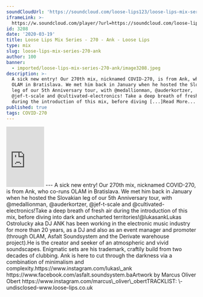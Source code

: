 ```yaml
---
soundCloudUrl: 'https://soundcloud.com/loose-lips123/loose-lips-mix-series-270-ank'
iframeLink: >-
  https://w.soundcloud.com/player/?url=https://soundcloud.com/loose-lips123/loose-lips-mix-series-270-ank&color=00aabb&auto_play=false&hide_related=false&show_comments=true&show_user=true&show_reposts=false
id: 3208
date: '2020-03-19'
title: Loose Lips Mix Series - 270 - Ank - Loose Lips
type: mix
slug: loose-lips-mix-series-270-ank
author: 100
banner:
  - imported/loose-lips-mix-series-270-ank/image3208.jpeg
description: >-
  A sick new entry! Our 270th mix, nicknamed COVID-270, is from Ank, who co-runs
  OLAM in Bratislava. We met him back in January when he hosted the Slovakian
  leg of our 5th Anniversary tour, with @medallionman, @auderkortzer,
  @jef-t-scale and @cultivated-electronics! Take a deep breath of fresh air
  during the introduction of this mix, before diving [...]Read More...
published: true
tags: COVID-270
---
```

<iframe id="sc-widget" title="title" width="100" height="160" scrolling="no" frameborder="yes" allow="autoplay" src="https://w.soundcloud.com/player/?url=https://soundcloud.com/loose-lips123/loose-lips-mix-series-270-ank&amp;color=00aabb&amp;auto_play=false&amp;hide_related=false&amp;show_comments=true&amp;show_user=true&amp;show_reposts=false"></iframe>
---
A sick new entry! Our 270th mix, nicknamed COVID-270, is from Ank, who co-runs OLAM in Bratislava. We met him back in January when he hosted the Slovakian leg of our 5th Anniversary tour, with @medallionman, @auderkortzer, @jef-t-scale and @cultivated-electronics!Take a deep breath of fresh air during the introduction of this mix, before diving into dark and uncharted territories!@lukasankLukas Ostrolucky aka DJ ANK has been working in the electronic music industry for more than 20 years, as a DJ and also as an event manager and promoter (through OLAM, Asfalt Soundsystem and the Derivate warehouse project).He is the creator and seeker of an atmospheric and vivid soundscapes. Enigmatic sets are his trademark, craftily build from two decades of clubbing. Ank is here to cut through the darkness via a combination of minimalism and complexity.https://www.instagram.com/lukas\_ank  
https://www.facebook.com/asfalt.soundsystem.baArtwork by Marcus Oliver Obert  
https://www.instagram.com/marcus\_oliver\_obertTRACKLIST:  
\-undisclosed-www.loose-lips.co.uk